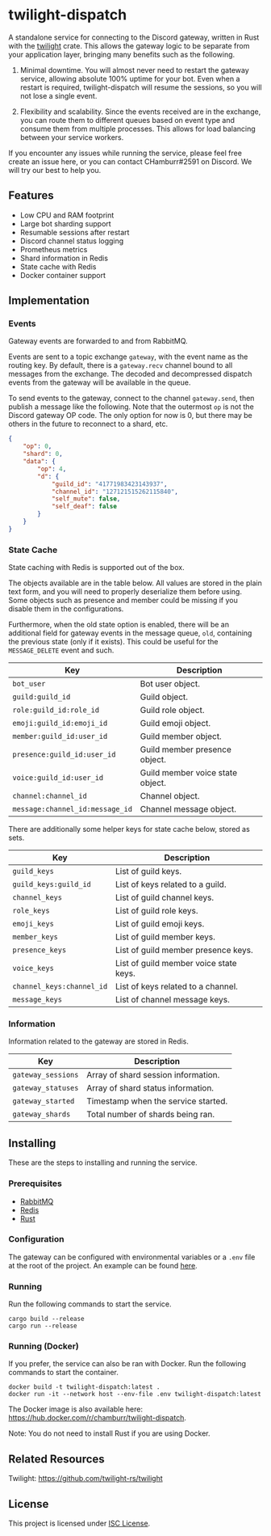# twilight-dispatch

A standalone service for connecting to the Discord gateway, written in Rust with the
[twilight](https://github.com/twilight-rs/twilight) crate. This allows the gateway logic to be
separate from your application layer, bringing many benefits such as the following.

1. Minimal downtime. You will almost never need to restart the gateway service, allowing absolute
   100% uptime for your bot. Even when a restart is required, twilight-dispatch will resume the
   sessions, so you will not lose a single event.

2. Flexibility and scalability. Since the events received are in the exchange, you can route them to
   different queues based on event type and consume them from multiple processes. This allows for
   load balancing between your service workers.

If you encounter any issues while running the service, please feel free create an issue here, or you
can contact CHamburr#2591 on Discord. We will try our best to help you.

## Features

-   Low CPU and RAM footprint
-   Large bot sharding support
-   Resumable sessions after restart
-   Discord channel status logging
-   Prometheus metrics
-   Shard information in Redis
-   State cache with Redis
-   Docker container support

## Implementation

### Events

Gateway events are forwarded to and from RabbitMQ.

Events are sent to a topic exchange `gateway`, with the event name as the routing key. By default,
there is a `gateway.recv` channel bound to all messages from the exchange. The decoded and
decompressed dispatch events from the gateway will be available in the queue.

To send events to the gateway, connect to the channel `gateway.send`, then publish a message like
the following. Note that the outermost `op` is not the Discord gateway OP code. The only option for
now is 0, but there may be others in the future to reconnect to a shard, etc.

```json
{
    "op": 0,
    "shard": 0,
    "data": {
        "op": 4,
        "d": {
            "guild_id": "41771983423143937",
            "channel_id": "127121515262115840",
            "self_mute": false,
            "self_deaf": false
        }
    }
}
```

### State Cache

State caching with Redis is supported out of the box.

The objects available are in the table below. All values are stored in the plain text form, and you
will need to properly deserialize them before using. Some objects such as presence and member could
be missing if you disable them in the configurations.

Furthermore, when the old state option is enabled, there will be an additional field for gateway
events in the message queue, `old`, containing the previous state (only if it exists). This could
be useful for the `MESSAGE_DELETE` event and such.

| Key                             | Description                      |
| ------------------------------- | -------------------------------- |
| `bot_user`                      | Bot user object.                 |
| `guild:guild_id`                | Guild object.                    |
| `role:guild_id:role_id`         | Guild role object.               |
| `emoji:guild_id:emoji_id`       | Guild emoji object.              |
| `member:guild_id:user_id`       | Guild member object.             |
| `presence:guild_id:user_id`     | Guild member presence object.    |
| `voice:guild_id:user_id`        | Guild member voice state object. |
| `channel:channel_id`            | Channel object.                  |
| `message:channel_id:message_id` | Channel message object.          |

There are additionally some helper keys for state cache below, stored as sets.

| Key                       | Description                            |
| ------------------------- | -------------------------------------- |
| `guild_keys`              | List of guild keys.                    |
| `guild_keys:guild_id`     | List of keys related to a guild.       |
| `channel_keys`            | List of guild channel keys.            |
| `role_keys`               | List of guild role keys.               |
| `emoji_keys`              | List of guild emoji keys.              |
| `member_keys`             | List of guild member keys.             |
| `presence_keys`           | List of guild member presence keys.    |
| `voice_keys`              | List of guild member voice state keys. |
| `channel_keys:channel_id` | List of keys related to a channel.     |
| `message_keys`            | List of channel message keys.          |

### Information

Information related to the gateway are stored in Redis.

| Key                | Description                         |
| ------------------ | ----------------------------------- |
| `gateway_sessions` | Array of shard session information. |
| `gateway_statuses` | Array of shard status information.  |
| `gateway_started`  | Timestamp when the service started. |
| `gateway_shards`   | Total number of shards being ran.   |

## Installing

These are the steps to installing and running the service.

### Prerequisites

-   [RabbitMQ](https://www.rabbitmq.com/download.html)
-   [Redis](https://redis.io/download)
-   [Rust](https://www.rust-lang.org/tools/install)

### Configuration

The gateway can be configured with environmental variables or a `.env` file at the root of the
project. An example can be found [here](.env.example).

### Running

Run the following commands to start the service.

```
cargo build --release
cargo run --release
```

### Running (Docker)

If you prefer, the service can also be ran with Docker. Run the following commands to start the
container.

```
docker build -t twilight-dispatch:latest .
docker run -it --network host --env-file .env twilight-dispatch:latest
```

The Docker image is also available here: https://hub.docker.com/r/chamburr/twilight-dispatch.

Note: You do not need to install Rust if you are using Docker.

## Related Resources

Twilight: https://github.com/twilight-rs/twilight

## License

This project is licensed under [ISC License](LICENSE).
